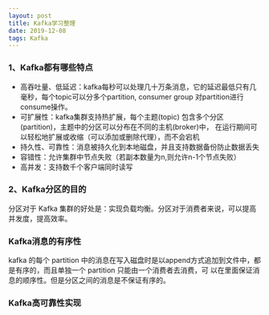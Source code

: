 ```yaml
---
layout: post
title: Kafka学习整理
date: 2019-12-08
tags: Kafka
---
```


### **1、Kafka都有哪些特点**

+ 高吞吐量、低延迟：kafka每秒可以处理几十万条消息，它的延迟最低只有几毫秒，每个topic可以分多个partition, consumer group 对partition进行consume操作。
+ 可扩展性：kafka集群支持热扩展，每个主题(topic) 包含多个分区(partition)，主题中的分区可以分布在不同的主机(broker)中，
在运行期间可以轻松地扩展或收缩（可以添加或删除代理），而不会宕机
+ 持久性、可靠性：消息被持久化到本地磁盘，并且支持数据备份防止数据丢失
+ 容错性：允许集群中节点失败（若副本数量为n,则允许n-1个节点失败）
+ 高并发：支持数千个客户端同时读写

### **2、Kafka分区的目的**

分区对于 Kafka 集群的好处是：实现负载均衡。分区对于消费者来说，可以提高并发度，提高效率。

### **Kafka消息的有序性**

kafka 的每个 partition 中的消息在写入磁盘时是以append方式追加到文件中，都是有序的，而且单独一个 partition 只能由一个消费者去消费，可
以在里面保证消息的顺序性。但是分区之间的消息是不保证有序的。

### **Kafka高可靠性实现**

